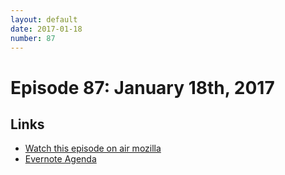```yaml
---
layout: default
date: 2017-01-18
number: 87
---
```


# Episode 87: January 18th, 2017

## Links
* [Watch this episode on air mozilla](https://air.mozilla.org/the-joy-of-coding-episode-87/)
* [Evernote Agenda](https://www.evernote.com/l/AbLv9VxP2LRDgq9x1NNff0UECT6AD6Oaj6U)
